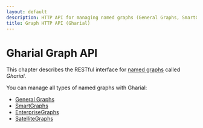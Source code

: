```yaml
---
layout: default
description: HTTP API for managing named graphs (General Graphs, SmartGraphs, SatelliteGraphs)
title: Graph HTTP API (Gharial)
---
```

Gharial Graph API
=================

This chapter describes the RESTful interface for
[named graphs](../graphs.html#named-graphs) called _Gharial_.

You can manage all types of named graphs with Gharial:
- [General Graphs](../graphs-general-graphs.html)
- [SmartGraphs](../graphs-smart-graphs.html)
- [EnterpriseGraphs](../graphs-enterprise-graphs.html)
- [SatelliteGraphs](../graphs-satellite-graphs.html)
